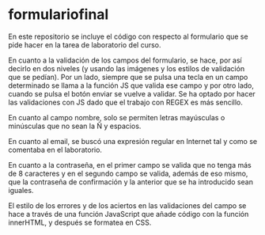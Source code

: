 # formulariofinal
En este repositorio se incluye el código con respecto al formulario que se pide hacer en la tarea de laboratorio del curso.

En cuanto a la validación de los campos del formulario, se hace, por así decirlo en dos niveles (y usando las imágenes y los estilos de validación que se pedían). Por un lado, siempre que se pulsa una tecla en un campo determinado se llama a la función JS que valida ese campo y por otro lado, cuando se pulsa el botón enviar se vuelve a validar. Se ha optado por hacer las validaciones con JS dado que el trabajo con REGEX es más sencillo.

En cuanto al campo nombre, solo se permiten letras mayúsculas o minúsculas que no sean la Ñ y espacios.

En cuanto al email, se buscó una expresión regular en Internet tal y como se comentaba en el laboratorio.

En cuanto a la contraseña, en el primer campo se valida que no tenga más de 8 caracteres y en el segundo campo se valida, además de eso mismo, que la contraseña de confirmación y la anterior que se ha introducido sean iguales.

El estilo de los errores y de los aciertos en las validaciones del campo se hace a través de una función JavaScript que añade código con la función innerHTML, y después se formatea en CSS.
